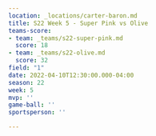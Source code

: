 ```yaml
---
location: _locations/carter-baron.md
title: S22 Week 5 - Super Pink vs Olive
teams-score:
- team: _teams/s22-super-pink.md
  score: 18
- team: _teams/s22-olive.md
  score: 32
field: "1"
date: 2022-04-10T12:30:00.000-04:00
season: 22
week: 5
mvp: ''
game-ball: ''
sportsperson: ''

---
```

